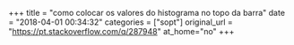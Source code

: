 +++
title = "como colocar os valores do histograma no topo da barra"
date = "2018-04-01 00:34:32"
categories = ["sopt"]
original_url = "https://pt.stackoverflow.com/q/287948"
at_home="no"
+++

